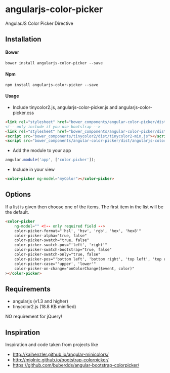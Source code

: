 # angularjs-color-picker


AngularJS Color Picker Directive

## Installation

#### Bower

```shell
bower install angularjs-color-picker --save
```

#### Npm
```shell
npm install angularjs-color-picker --save
```

#### Usage

* Include tinycolor2.js, angularjs-color-picker.js and angularjs-color-picker.css
```html
<link rel="stylesheet" href="bower_components/angular-color-picker/dist/angularjs-color-picker.min.css" />
<!-- only include if you use bootstrap -->
<link rel="stylesheet" href="bower_components/angular-color-picker/dist/themes/angularjs-color-picker-bootstrap.min.css" />
<script src="bower_components/tinycolor2/dist/tinycolor2-min.js"></script>
<script src="bower_components/angular-color-picker/dist/angularjs-color-picker.min.js"></script>
```


* Add the module to your app
```javascript
angular.module('app', ['color.picker']);
```

* Include in your view
```html
<color-picker ng-model="myColor"></color-picker>
```

## Options

If a list is given then choose one of the items. The first item in the list will be the default.
```html
<color-picker
    ng-model="" <!-- only required field -->
    color-picker-format="'hsl', 'hsv', 'rgb', 'hex', 'hex8'"
    color-picker-alpha="true, false"
    color-picker-swatch="true, false"
    color-picker-swatch-pos="'left', 'right'"
    color-picker-swatch-bootstrap="true, false"
    color-picker-swatch-only="true, false"
    color-picker-pos="'bottom left', 'bottom right', 'top left', 'top right'"
    color-picker-case="'upper', 'lower'"
    color-picker-on-change="onColorChange($event, color)"
></color-picker>
```

## Requirements

* angularjs (v1.3 and higher)
* tinycolor2.js (18.8 KB minified)

NO requirement for jQuery!

## Inspiration

Inspiration and code taken from projects like
* http://kaihenzler.github.io/angular-minicolors/
* http://mjolnic.github.io/bootstrap-colorpicker/
* https://github.com/buberdds/angular-bootstrap-colorpicker/
